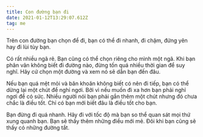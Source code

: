 ```yaml
---
title: Con đường bạn đi
date: 2021-01-12T13:29:07.612Z
tag: me
---
```

Trên con đường bạn chọn để đi, bạn có thể đi nhanh, đi chậm, đứng yên hay đi lùi tùy bạn. 

Có rất nhiều ngã rẽ. Bạn cũng có thể chọn riêng cho mình một ngã. Khi bạn phân vân không biết đi đường nào, đừng tốn quá nhiều thời gian để suy nghĩ. Hãy cứ chọn một đường và xem nó sẽ dẫn bạn đến đâu.

Nếu bạn quá mệt mỏi và băn khoăn không biết có nên đi tiếp, bạn có thể dừng lại một chút để nghỉ ngơi. Bởi vì nếu muốn đi xa hơn bạn phải nghỉ ngơi để có sức. Nhiều người nói bạn phải gắn thêm một chút nhưng đó chưa chắc là điều tốt. Chỉ có bạn mới biết đâu là điều tốt cho bạn. 

Bạn đừng đi quá nhanh. Hãy đi với tốc độ mà bạn so thể quan sát mọi thứ xung quanh bạn. Bạn sẽ thấy thêm những điều mới mẻ. Đôi khi bạn cũng sẽ thấy có những đường tắt.